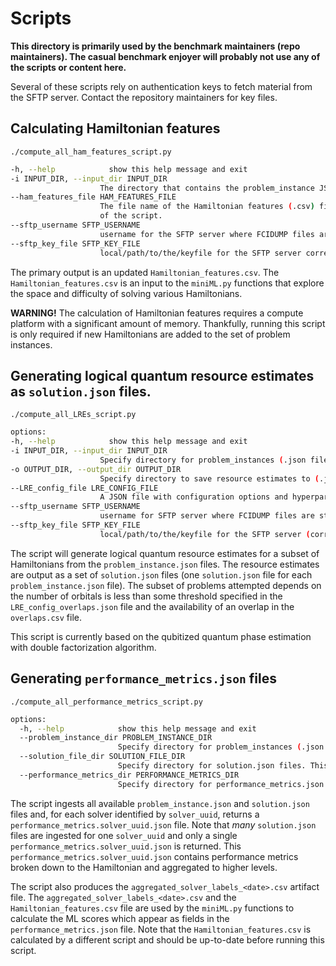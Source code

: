 # Scripts

**This directory is primarily used by the benchmark maintainers (repo maintainers).  The casual benchmark enjoyer will probably not use any of the scripts or content here.**


Several of these scripts rely on authentication keys to fetch material from the SFTP server.  Contact the repository maintainers for key files.

## Calculating Hamiltonian features

`./compute_all_ham_features_script.py`

```bash
-h, --help            show this help message and exit
-i INPUT_DIR, --input_dir INPUT_DIR
                    The directory that contains the problem_instance JSON files.
--ham_features_file HAM_FEATURES_FILE
                    The file name of the Hamiltonian features (.csv) file. If the file already exists, new data rows will be added to it. A backup copy is also made at the beginning
                    of the script.
--sftp_username SFTP_USERNAME
                    username for the SFTP server where FCIDUMP files are stored.
--sftp_key_file SFTP_KEY_FILE
                    local/path/to/the/keyfile for the SFTP server corresponding to sftp_username.
```
The primary output is an updated `Hamiltonian_features.csv`.  The `Hamiltonian_features.csv` is an input to the `miniML.py` functions that explore the space and difficulty of solving various Hamiltonians.

**WARNING!** The calculation of Hamiltonian features requires a compute platform with a significant amount of memory.  Thankfully, running this script is only required if new Hamiltonians are added to the set of problem instances.





## Generating logical quantum resource estimates as `solution.json` files.

`./compute_all_LREs_script.py`

```bash
options:
-h, --help            show this help message and exit
-i INPUT_DIR, --input_dir INPUT_DIR
                    Specify directory for problem_instances (.json files)
-o OUTPUT_DIR, --output_dir OUTPUT_DIR
                    Specify directory to save resource estimates to (.json files)
--LRE_config_file LRE_CONFIG_FILE
                    A JSON file with configuration options and hyperparameters for LRE and a `solver` UUID.
--sftp_username SFTP_USERNAME
                    username for SFTP server where FCIDUMP files are stored.
--sftp_key_file SFTP_KEY_FILE
                    local/path/to/the/keyfile for the SFTP server (corresponding to sftp_username)
```

The script will generate logical quantum resource estimates for a subset of Hamiltonians from the `problem_instance.json` files.  The resource estimates are output as a set of `solution.json` files (one `solution.json` file for each `problem_instance.json` file).  The subset of problems attempted depends on the number of orbitals is less than some threshold specified in the `LRE_config_overlaps.json` file and the availability of an overlap in the `overlaps.csv` file.

This script is currently based on the qubitized quantum phase estimation with double factorization algorithm.



## Generating `performance_metrics.json` files

`./compute_all_performance_metrics_script.py`

```bash
options:
  -h, --help            show this help message and exit
  --problem_instance_dir PROBLEM_INSTANCE_DIR
                        Specify directory for problem_instances (.json files). This is input.
  --solution_file_dir SOLUTION_FILE_DIR
                        Specify directory for solution.json files. This is input.
  --performance_metrics_dir PERFORMANCE_METRICS_DIR
                        Specify directory for performance_metrics.json files. Freshly calculated performance_metrics.json files will be placed here.
```
The script ingests all available `problem_instance.json` and `solution.json` files and, for each solver identified by `solver_uuid`, returns a `performance_metrics.solver_uuid.json` file.  Note that *many* `solution.json` files are ingested for one `solver_uuid` and only a single `performance_metrics.solver_uuid.json` is returned.  This `performance_metrics.solver_uuid.json` contains performance metrics broken down to the Hamiltonian and aggregated to higher levels. 

The script also produces the `aggregated_solver_labels_<date>.csv` artifact file.  The `aggregated_solver_labels_<date>.csv` and the `Hamiltonian_features.csv` file are used by the `miniML.py` functions to calculate the ML scores which appear as fields in the `performance_metrics.json` file.  Note that the `Hamiltonian_features.csv` is calculated by a different script and should be up-to-date before running this script.

